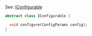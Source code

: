 
See: [IConfigurable](../../../toolkit_api/dart/commons/config/iconfigurable/)

```dart
abstract class IConfigurable {

  void configure(ConfigParams config);
}

```
